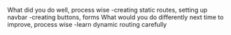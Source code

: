 What did you do well, process wise
-creating static routes, setting up navbar
-creating buttons, forms
What would you do differently next time to improve, process wise
-learn dynamic routing carefully
